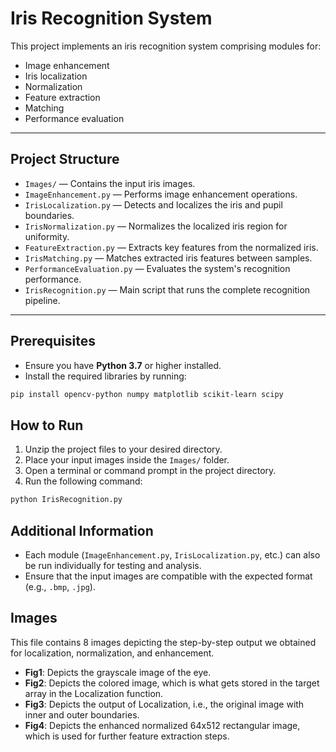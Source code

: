 # Iris Recognition System

This project implements an iris recognition system comprising modules for:
- Image enhancement
- Iris localization
- Normalization
- Feature extraction
- Matching
- Performance evaluation

---

## Project Structure

- `Images/` — Contains the input iris images.
- `ImageEnhancement.py` — Performs image enhancement operations.
- `IrisLocalization.py` — Detects and localizes the iris and pupil boundaries.
- `IrisNormalization.py` — Normalizes the localized iris region for uniformity.
- `FeatureExtraction.py` — Extracts key features from the normalized iris.
- `IrisMatching.py` — Matches extracted iris features between samples.
- `PerformanceEvaluation.py` — Evaluates the system's recognition performance.
- `IrisRecognition.py` — Main script that runs the complete recognition pipeline.

---

## Prerequisites

- Ensure you have **Python 3.7** or higher installed.
- Install the required libraries by running:

```bash
pip install opencv-python numpy matplotlib scikit-learn scipy
```

## How to Run

1. Unzip the project files to your desired directory.
2. Place your input images inside the `Images/` folder.
3. Open a terminal or command prompt in the project directory.
4. Run the following command:

```bash
python IrisRecognition.py
```

## Additional Information

- Each module (`ImageEnhancement.py`, `IrisLocalization.py`, etc.) can also be run individually for testing and analysis.
- Ensure that the input images are compatible with the expected format (e.g., `.bmp`, `.jpg`).

## Images

This file contains 8 images depicting the step-by-step output we obtained for localization, normalization, and enhancement.

- **Fig1**: Depicts the grayscale image of the eye.
- **Fig2**: Depicts the colored image, which is what gets stored in the target array in the Localization function.
- **Fig3**: Depicts the output of Localization, i.e., the original image with inner and outer boundaries.
- **Fig4**: Depicts the enhanced normalized 64x512 rectangular image, which is used for further feature extraction steps.


